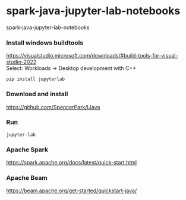 # spark-java-jupyter-lab-notebooks
spark-java-jupyter-lab-notebooks


### Install windows buildtools
https://visualstudio.microsoft.com/downloads/#build-tools-for-visual-studio-2022
<br>Select: Workloads → Desktop development with C++

```
pip install jupyterlab
```

### Download and install
https://github.com/SpencerPark/IJava

### Run
```
jupyter-lab
```

### Apache Spark
https://spark.apache.org/docs/latest/quick-start.html

### Apache Beam
https://beam.apache.org/get-started/quickstart-java/
